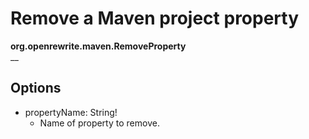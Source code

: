 # Remove a Maven project property

**org.openrewrite.maven.RemoveProperty**  
\_\_

## Options

* propertyName: String!
  * Name of property to remove.

